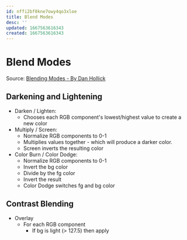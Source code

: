 ```yaml
---
id: nffi2bf0kne7owy4qo3xloe
title: Blend Modes
desc: ''
updated: 1667563616343
created: 1667563616343
---
```

# Blend Modes

Source: [Blending Modes - By Dan Hollick](https://typefully.com/DanHollick/KrBa0JP)

## Darkening and Lightening
- Darken / Lighten:
  - Chooses each RGB component's lowest/highest value to create a new color
- Multiply / Screen:
  - Normalize RGB components to 0-1
  - Multiplies values together - which will produce a darker color.
  - Screen inverts the resulting color
- Color Burn / Color Dodge:
  - Normalize RGB components to 0-1
  - Invert the bg color
  - Divide by the fg color
  - Invert the result
  - Color Dodge switches fg and bg color

## Contrast Blending
- Overlay
  - For each RGB component
    - If bg is light (> 127.5) then apply
